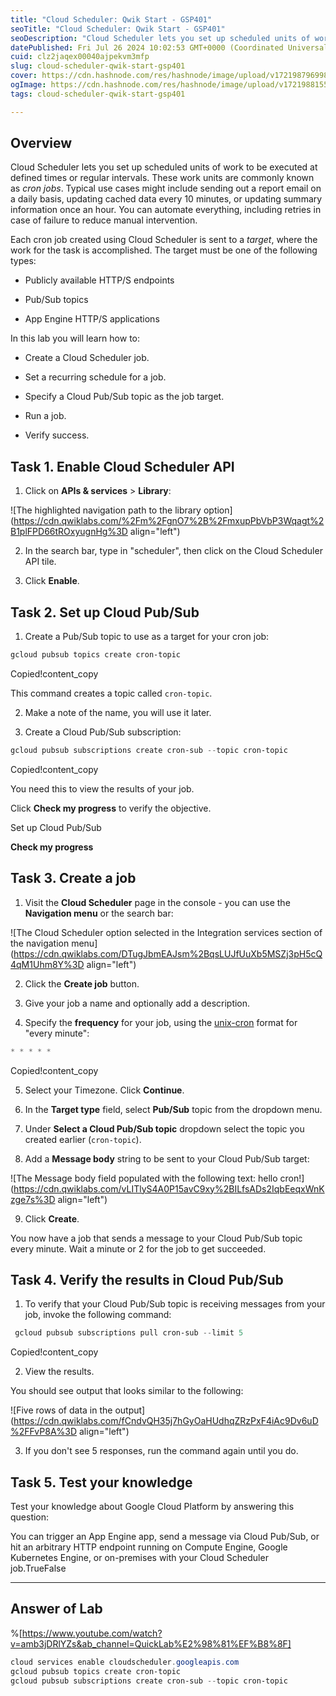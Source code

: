 ```yaml
---
title: "Cloud Scheduler: Qwik Start - GSP401"
seoTitle: "Cloud Scheduler: Qwik Start - GSP401"
seoDescription: "Cloud Scheduler lets you set up scheduled units of work to be executed at defined times or regular intervals. These work units are commonly known as cron jo"
datePublished: Fri Jul 26 2024 10:02:53 GMT+0000 (Coordinated Universal Time)
cuid: clz2jaqex00040ajpekvm3mfp
slug: cloud-scheduler-qwik-start-gsp401
cover: https://cdn.hashnode.com/res/hashnode/image/upload/v1721987969983/7469370e-56b6-4fdb-9579-d7cb5242bda8.png
ogImage: https://cdn.hashnode.com/res/hashnode/image/upload/v1721988155883/560b6537-d81f-4d52-80a8-62e080789f94.png
tags: cloud-scheduler-qwik-start-gsp401

---
```


## **Overview**

Cloud Scheduler lets you set up scheduled units of work to be executed at defined times or regular intervals. These work units are commonly known as *cron jobs*. Typical use cases might include sending out a report email on a daily basis, updating cached data every 10 minutes, or updating summary information once an hour. You can automate everything, including retries in case of failure to reduce manual intervention.

Each cron job created using Cloud Scheduler is sent to a *target*, where the work for the task is accomplished. The target must be one of the following types:

* Publicly available HTTP/S endpoints
    
* Pub/Sub topics
    
* App Engine HTTP/S applications
    

In this lab you will learn how to:

* Create a Cloud Scheduler job.
    
* Set a recurring schedule for a job.
    
* Specify a Cloud Pub/Sub topic as the job target.
    
* Run a job.
    
* Verify success.
    

## **Task 1. Enable Cloud Scheduler API**

1. Click on **APIs & services** &gt; **Library**:
    

![The highlighted navigation path to the library option](https://cdn.qwiklabs.com/%2Fm%2FgnO7%2B%2FmxupPbVbP3Wqagt%2B1plFPD66tROxyugnHg%3D align="left")

2. In the search bar, type in "scheduler", then click on the Cloud Scheduler API tile.
    
3. Click **Enable**.
    

## **Task 2. Set up Cloud Pub/Sub**

1. Create a Pub/Sub topic to use as a target for your cron job:
    

```powershell
gcloud pubsub topics create cron-topic
```

Copied!content\_copy

This command creates a topic called `cron-topic`.

2. Make a note of the name, you will use it later.
    
3. Create a Cloud Pub/Sub subscription:
    

```powershell
gcloud pubsub subscriptions create cron-sub --topic cron-topic
```

Copied!content\_copy

You need this to view the results of your job.

Click **Check my progress** to verify the objective.

Set up Cloud Pub/Sub

**Check my progress**

## **Task 3. Create a job**

1. Visit the **Cloud Scheduler** page in the console - you can use the **Navigation menu** or the search bar:
    

![The Cloud Scheduler option selected in the Integration services section of the navigation menu](https://cdn.qwiklabs.com/DTugJbmEAJsm%2BqsLUJfUuXb5MSZj3pH5cQ4qM1Uhm8Y%3D align="left")

2. Click the **Create job** button.
    
3. Give your job a name and optionally add a description.
    
4. Specify the **frequency** for your job, using the [unix-cron](http://man7.org/linux/man-pages/man5/crontab.5.html) format for "every minute":
    

```powershell
* * * * *
```

Copied!content\_copy

5. Select your Timezone. Click **Continue**.
    
6. In the **Target type** field, select **Pub/Sub** topic from the dropdown menu.
    
7. Under **Select a Cloud Pub/Sub topic** dropdown select the topic you created earlier (`cron-topic`).
    
8. Add a **Message body** string to be sent to your Cloud Pub/Sub target:
    

![The Message body field populated with the following text: hello cron!](https://cdn.qwiklabs.com/vLITlyS4A0P15avC9xy%2BILfsADs2IqbEeqxWnKzge7s%3D align="left")

9. Click **Create**.
    

You now have a job that sends a message to your Cloud Pub/Sub topic every minute. Wait a minute or 2 for the job to get succeeded.

## **Task 4. Verify the results in Cloud Pub/Sub**

1. To verify that your Cloud Pub/Sub topic is receiving messages from your job, invoke the following command:
    

```powershell
 gcloud pubsub subscriptions pull cron-sub --limit 5
```

Copied!content\_copy

2. View the results.
    

You should see output that looks similar to the following:

![Five rows of data in the output](https://cdn.qwiklabs.com/fCndvQH35j7hGyOaHUdhqZRzPxF4iAc9Dv6uD%2FFvP8A%3D align="left")

3. If you don't see 5 responses, run the command again until you do.
    

## **Task 5. Test your knowledge**

Test your knowledge about Google Cloud Platform by answering this question:

You can trigger an App Engine app, send a message via Cloud Pub/Sub, or hit an arbitrary HTTP endpoint running on Compute Engine, Google Kubernetes Engine, or on-premises with your Cloud Scheduler job.TrueFalse

---

## Answer of Lab

%[https://www.youtube.com/watch?v=amb3jDRlYZs&ab_channel=QuickLab%E2%98%81%EF%B8%8F] 

```powershell
cloud services enable cloudscheduler.googleapis.com
gcloud pubsub topics create cron-topic
gcloud pubsub subscriptions create cron-sub --topic cron-topic
```
